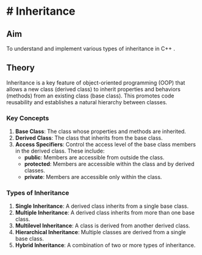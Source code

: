 # # Inheritance

## Aim

To understand and implement various types of inheritance in C++ .

## Theory

Inheritance is a key feature of object-oriented programming (OOP) that allows a new class (derived class) to inherit properties and behaviors (methods) from an existing class (base class). This promotes code reusability and establishes a natural hierarchy between classes.

### Key Concepts

1. **Base Class**: The class whose properties and methods are inherited.
2. **Derived Class**: The class that inherits from the base class.
3. **Access Specifiers**: Control the access level of the base class members in the derived class. These include:
   - **public**: Members are accessible from outside the class.
   - **protected**: Members are accessible within the class and by derived classes.
   - **private**: Members are accessible only within the class.

### Types of Inheritance

1. **Single Inheritance**: A derived class inherits from a single base class.
2. **Multiple Inheritance**: A derived class inherits from more than one base class.
3. **Multilevel Inheritance**: A class is derived from another derived class.
4. **Hierarchical Inheritance**: Multiple classes are derived from a single base class.
5. **Hybrid Inheritance**: A combination of two or more types of inheritance.
